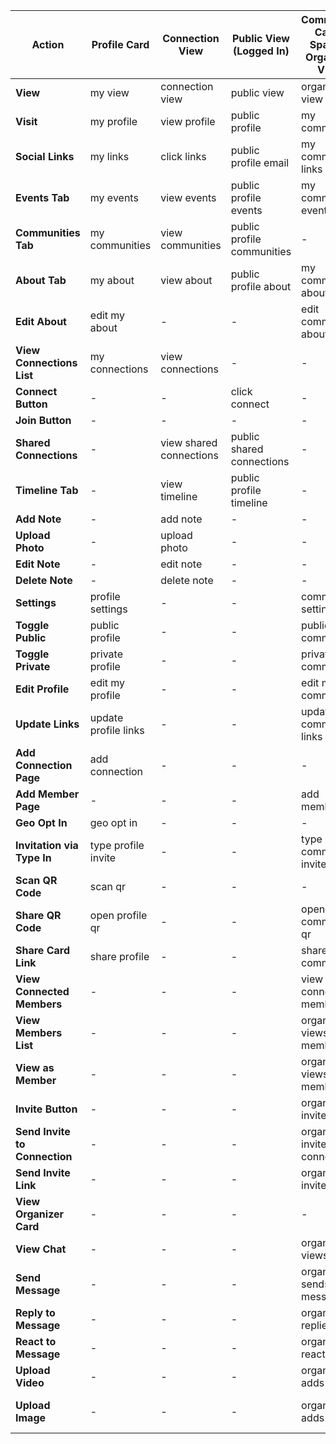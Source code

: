 
| **Action**                    | **Profile Card**     | **Connection View**     | **Public View (Logged In)** | **Community Card / Space - Organizer View** | **Member View**           | **Public Community View** |
| ----------------------------- | -------------------- | ----------------------- | --------------------------- | ------------------------------------------- | ------------------------- | ------------------------- |
| **View**                      | my view              | connection view         | public view                 | organizer view                              | member view               | public view               |
| **Visit**                     | my profile           | view profile            | public profile              | my community                                | view community            | public community          |
| **Social Links**              | my links             | click links             | public profile email        | my community links                          | click community links     | -                         |
| **Events Tab**                | my events            | view events             | public profile events       | my community events                         | view community events     | public community events   |
| **Communities Tab**           | my communities       | view communities        | public profile communities  | -                                           | -                         | -                         |
| **About Tab**                 | my about             | view about              | public profile about        | my community about                          | view community about      | public community about    |
| **Edit About**                | edit my about        | -                       | -                           | edit community about                        | -                         | -                         |
| **View Connections List**     | my connections       | view connections        | -                           | -                                           | -                         | -                         |
| **Connect Button**            | -                    | -                       | click connect               | -                                           | -                         | -                         |
| **Join Button**               | -                    | -                       | -                           | -                                           | -                         | click join                |
| **Shared Connections**        | -                    | view shared connections | public shared connections   | -                                           | -                         | -                         |
| **Timeline Tab**              | -                    | view timeline           | public profile timeline     | -                                           | -                         | -                         |
| **Add Note**                  | -                    | add note                | -                           | -                                           | -                         | -                         |
| **Upload Photo**              | -                    | upload photo            | -                           | -                                           | -                         | -                         |
| **Edit Note**                 | -                    | edit note               | -                           | -                                           | -                         | -                         |
| **Delete Note**               | -                    | delete note             | -                           | -                                           | -                         | -                         |
| **Settings**                  | profile settings     | -                       | -                           | community settings                          | -                         | -                         |
| **Toggle Public**             | public profile       | -                       | -                           | public community                            | -                         | -                         |
| **Toggle Private**            | private profile      | -                       | -                           | private community                           | -                         | -                         |
| **Edit Profile**              | edit my profile      | -                       | -                           | edit my community                           | -                         | -                         |
| **Update Links**              | update profile links | -                       | -                           | update community links                      | -                         | -                         |
| **Add Connection Page**       | add connection       | -                       | -                           | -                                           | -                         | -                         |
| **Add Member Page**           | -                    | -                       | -                           | add member                                  | -                         | -                         |
| **Geo Opt In**                | geo opt in           | -                       | -                           | -                                           | -                         | -                         |
| **Invitation via Type In**    | type profile invite  | -                       | -                           | type community invite                       | -                         | -                         |
| **Scan QR Code**              | scan qr              | -                       | -                           | -                                           | -                         | -                         |
| **Share QR Code**             | open profile qr      | -                       | -                           | open community qr                           | -                         | -                         |
| **Share Card Link**           | share profile        | -                       | -                           | share community                             | -                         | -                         |
| **View Connected Members**    | -                    | -                       | -                           | view connected members                      | view connected members    | view connected members    |
| **View Members List**         | -                    | -                       | -                           | organizer views members                     | member views members      | -                         |
| **View as Member**            | -                    | -                       | -                           | organizer views as member                   | -                         | -                         |
| **Invite Button**             | -                    | -                       | -                           | organizer invites                           | member invites            | -                         |
| **Send Invite to Connection** | -                    | -                       | -                           | organizer invites connection                | member invites connection | -                         |
| **Send Invite Link**          | -                    | -                       | -                           | organizer invites link                      | member invites link       | -                         |
| **View Organizer Card**       | -                    | -                       | -                           | -                                           | view organizer            | view organizer            |
| **View Chat**                 | -                    | -                       | -                           | organizer views chat                        | member views chat         | -                         |
| **Send Message**              | -                    | -                       | -                           | organizer sends message                     | member sends message      | -                         |
| **Reply to Message**          | -                    | -                       | -                           | organizer replies                           | member replies            | -                         |
| **React to Message**          | -                    | -                       | -                           | organizer reacts                            | member reacts             | -                         |
| **Upload Video**              | -                    | -                       | -                           | organizer adds video                        | organizer adds video      | -                         |
| **Upload Image**              | -                    | -                       | -                           | organizer adds image                        | organizer adds image      | -                         |
